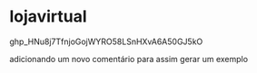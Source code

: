 # lojavirtual
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

adicionando um novo comentário para assim gerar um exemplo